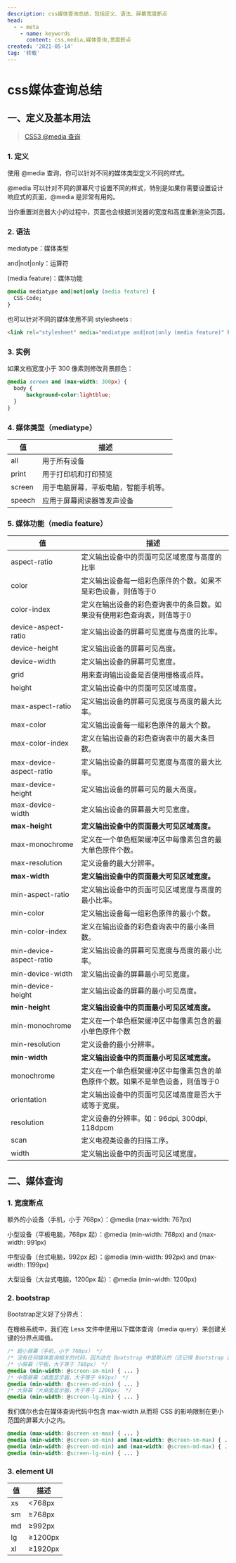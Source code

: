 ```yaml
---
description: css媒体查询总结，包括定义、语法、屏幕宽度断点
head:
  - - meta
    - name: keywords
      content: css,media,媒体查询,宽度断点
created: '2021-05-14'
tag: '转载'
---
```


# css媒体查询总结

## 一、定义及基本用法

> [CSS3 @media 查询](https://www.runoob.com/cssref/css3-pr-mediaquery.html)

### 1. 定义

使用 @media 查询，你可以针对不同的媒体类型定义不同的样式。

@media 可以针对不同的屏幕尺寸设置不同的样式，特别是如果你需要设置设计响应式的页面，@media 是非常有用的。

当你重置浏览器大小的过程中，页面也会根据浏览器的宽度和高度重新渲染页面。

### 2. 语法

mediatype：媒体类型

and|not|only：运算符

(media feature)：媒体功能

```css
@media mediatype and|not|only (media feature) {
  CSS-Code;
}
```

也可以针对不同的媒体使用不同 stylesheets :

```html
<link rel="stylesheet" media="mediatype and|not|only (media feature)" href="mystylesheet.css">
```

### 3. 实例

如果文档宽度小于 300 像素则修改背景颜色：

```css
@media screen and (max-width: 300px) {
  body {
      background-color:lightblue;
  }
}
```

### 4. 媒体类型（mediatype）

| 值| 描述 |
| ------ | ------ |
| all | 用于所有设备|
| print  | 用于打印机和打印预览 |
| screen | 用于电脑屏幕，平板电脑，智能手机等。 |
| speech | 应用于屏幕阅读器等发声设备 |

### 5. 媒体功能（media feature）

| 值| 描述 |
| ------ | ------ |
| aspect-ratio| 定义输出设备中的页面可见区域宽度与高度的比率|
| color | 定义输出设备每一组彩色原件的个数。如果不是彩色设备，则值等于0|
| color-index| 定义在输出设备的彩色查询表中的条目数。如果没有使用彩色查询表，则值等于0|
| device-aspect-ratio| 定义输出设备的屏幕可见宽度与高度的比率。|
| device-height| 定义输出设备的屏幕可见高度。|
| device-width| 定义输出设备的屏幕可见宽度。|
| grid | 用来查询输出设备是否使用栅格或点阵。|
| height | 定义输出设备中的页面可见区域高度。|
| max-aspect-ratio| 定义输出设备的屏幕可见宽度与高度的最大比率。|
| max-color| 定义输出设备每一组彩色原件的最大个数。|
| max-color-index| 定义在输出设备的彩色查询表中的最大条目数。|
| max-device-aspect-ratio| 定义输出设备的屏幕可见宽度与高度的最大比率。|
| max-device-height| 定义输出设备的屏幕可见的最大高度。|
| max-device-width| 定义输出设备的屏幕最大可见宽度。|
| **max-height** | **定义输出设备中的页面最大可见区域高度。** |
| max-monochrome| 定义在一个单色框架缓冲区中每像素包含的最大单色原件个数。|
| max-resolution| 定义设备的最大分辨率。|
| **max-width** | **定义输出设备中的页面最大可见区域宽度。** |
| min-aspect-ratio| 定义输出设备中的页面可见区域宽度与高度的最小比率。|
| min-color| 定义输出设备每一组彩色原件的最小个数。|
| min-color-index| 定义在输出设备的彩色查询表中的最小条目数。|
| min-device-aspect-ratio| 定义输出设备的屏幕可见宽度与高度的最小比率。|
| min-device-width| 定义输出设备的屏幕最小可见宽度。|
| min-device-height| 定义输出设备的屏幕的最小可见高度。|
| **min-height** | **定义输出设备中的页面最小可见区域高度。** |
| min-monochrome| 定义在一个单色框架缓冲区中每像素包含的最小单色原件个数|
| min-resolution| 定义设备的最小分辨率。 |
| **min-width** | **定义输出设备中的页面最小可见区域宽度。** |
| monochrome | 定义在一个单色框架缓冲区中每像素包含的单色原件个数。如果不是单色设备，则值等于0|
| orientation |定义输出设备中的页面可见区域高度是否大于或等于宽度。 |
| resolution | 定义设备的分辨率。如：96dpi, 300dpi, 118dpcm|
| scan | 定义电视类设备的扫描工序。|
| width | 定义输出设备中的页面可见区域宽度。|

## 二、媒体查询

### 1. 宽度断点

额外的小设备（手机，小于 768px）：@media (max-width: 767px)

小型设备（平板电脑，768px 起）：@media (min-width: 768px) and (max-width: 991px)

中型设备（台式电脑，992px 起）：@media (min-width: 992px) and (max-width: 1199px)

大型设备（大台式电脑，1200px 起）：@media (min-width: 1200px)

### 2. bootstrap

Bootstrap定义好了分界点：

在栅格系统中，我们在 Less 文件中使用以下媒体查询（media query）来创建关键的分界点阈值。

```css
/* 超小屏幕（手机，小于 768px） */
/* 没有任何媒体查询相关的代码，因为这在 Bootstrap 中是默认的（还记得 Bootstrap 是移动设备优先的吗？） */
/* 小屏幕（平板，大于等于 768px） */
@media (min-width: @screen-sm-min) { ... }
/* 中等屏幕（桌面显示器，大于等于 992px） */
@media (min-width: @screen-md-min) { ... }
/* 大屏幕（大桌面显示器，大于等于 1200px） */
@media (min-width: @screen-lg-min) { ... }
```

我们偶尔也会在媒体查询代码中包含 max-width 从而将 CSS 的影响限制在更小范围的屏幕大小之内。

```css
@media (max-width: @screen-xs-max) { ... }
@media (min-width: @screen-sm-min) and (max-width: @screen-sm-max) { ... }
@media (min-width: @screen-md-min) and (max-width: @screen-md-max) { ... }
@media (min-width: @screen-lg-min) { ... }
```

### 3. element UI

| 值| 描述 |
| ------ | ------ |
| xs| <768px|
| sm | ≥768px|
| md |≥992px|
| lg |  ≥1200px|
| xl | ≥1920px|
